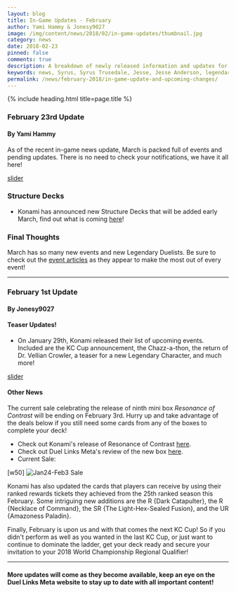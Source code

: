 ```yaml
---
layout: blog
title: In-Game Updates - February
author: Yami Hammy & Jonesy9027
image: /img/content/news/2018/02/in-game-updates/thumbnail.jpg
category: news
date: 2018-02-23
pinned: false
comments: true
description: A breakdown of newly released information and updates for you to look forward too.  
keywords: news, Syrus, Syrus Trusedale, Jesse, Jesse Anderson, legendary duelists, D.D. Tower, Duel-A-Thon, upcoming updates, KC Cup, nerf, Konami 
permalink: /news/february-2018/in-game-update-and-upcoming-changes/
---
```


{% include heading.html title=page.title %}

### February 23rd Update
#### By Yami Hammy

As of the recent in-game news update, March is packed full of events and pending updates. There is no need to check your notifications, we have it all here!

[slider](/img/content/news/2018/02/in-game-updates/slider.jpg)

### Structure Decks
- Konami has announced new Structure Decks that will be added early March, find out what is coming [here](/news/february-2018/leaked-structure-decks/)!
  
### Final Thoughts
March has so many new events and new Legendary Duelists. Be sure to check out the [event articles](/events-and-farming/) as they appear to make the most out of every event!

---

### February 1st Update
#### By Jonesy9027
  
#### Teaser Updates!
* On January 29th, Konami released their list of upcoming events. Included are the KC Cup announcement, the Chazz-a-thon, the return of Dr. Vellian Crowler, a teaser for a new Legendary Character, and much more!

[slider](/img/content/news/2018/02/in-game-updates/slider2.jpg)

#### Other News
The current sale celebrating the release of ninth mini box *Resonance of Contrast* will be ending on February 3rd. Hurry up and take advantage of the deals below if you still need some cards from any of the boxes to complete your deck!

- Check out Konami's release of Resonance of Contrast [here](https://www.konami.com/yugioh/duel_links/en/box/resonance_of_contrast/).
- Check out Duel Links Meta's review of the new box [here](https://www.youtube.com/watch?v=EOgZ2VpCANQ).
- Current Sale:

[w50]
![Jan24-Feb3 Sale](https://i.imgur.com/dmkDE4P.png)

Konami has also updated the cards that players can receive by using their ranked rewards tickets they achieved from the 25th ranked season this February. Some intriguing new additions are the R {Dark Catapulter}, the R {Necklace of Command}, the SR {The Light-Hex-Sealed Fusion}, and the UR {Amazoness Paladin}.

Finally, February is upon us and with that comes the next KC Cup! So if you didn't perform as well as you wanted in the last KC Cup, or just want to continue to dominate the ladder, get your deck ready and secure your invitation to your 2018 World Championship Regional Qualifier!

---

#### More updates will come as they become available, keep an eye on the Duel Links Meta website to stay up to date with all important content!

